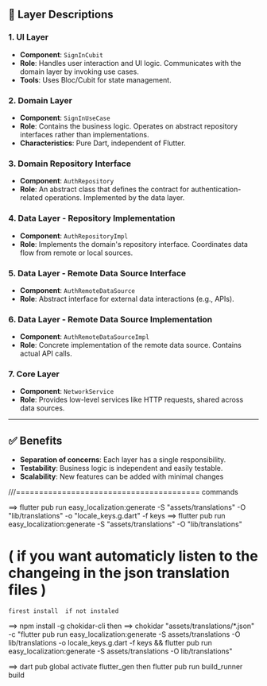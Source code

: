 ## 📂 Layer Descriptions

### 1. **UI Layer**
- **Component**: `SignInCubit`
- **Role**: Handles user interaction and UI logic. Communicates with the domain layer by invoking use cases.
- **Tools**: Uses Bloc/Cubit for state management.

### 2. **Domain Layer**
- **Component**: `SignInUseCase`
- **Role**: Contains the business logic. Operates on abstract repository interfaces rather than implementations.
- **Characteristics**: Pure Dart, independent of Flutter.

### 3. **Domain Repository Interface**
- **Component**: `AuthRepository`
- **Role**: An abstract class that defines the contract for authentication-related operations. Implemented by the data layer.

### 4. **Data Layer - Repository Implementation**
- **Component**: `AuthRepositoryImpl`
- **Role**: Implements the domain's repository interface. Coordinates data flow from remote or local sources.

### 5. **Data Layer - Remote Data Source Interface**
- **Component**: `AuthRemoteDataSource`
- **Role**: Abstract interface for external data interactions (e.g., APIs).

### 6. **Data Layer - Remote Data Source Implementation**
- **Component**: `AuthRemoteDataSourceImpl`
- **Role**: Concrete implementation of the remote data source. Contains actual API calls.

### 7. **Core Layer**
- **Component**: `NetworkService`
- **Role**: Provides low-level services like HTTP requests, shared across data sources.

---

## ✅ Benefits

- **Separation of concerns**: Each layer has a single responsibility.
- **Testability**: Business logic is independent and easily testable.
- **Scalability**: New features can be added with minimal changes

///========================================
commands

[//]: # ( to Generate translation keys)
==>    flutter pub run easy_localization:generate -S "assets/translations" -O "lib/translations" -o "locale_keys.g.dart"  -f keys
==>    flutter pub run easy_localization:generate -S "assets/translations" -O "lib/translations"
 # ( if you want automaticly listen to the changeing in the json translation files )
    firest install  if not instaled
==>     npm install -g chokidar-cli
    then
==>     chokidar "assets/translations/*.json" -c "flutter pub run easy_localization:generate -S assets/translations -O lib/translations -o locale_keys.g.dart -f keys && flutter pub run easy_localization:generate -S assets/translations -O lib/translations"
  
[//]: # (to activate gen assets)
==>     dart pub global activate flutter_gen
    then
        flutter pub run build_runner build